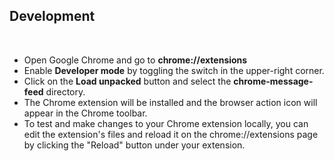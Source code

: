 ## Development

<br/>

- Open Google Chrome and go to **chrome://extensions**
- Enable **Developer mode** by toggling the switch in the upper-right corner.
- Click on the **Load unpacked** button and select the **chrome-message-feed** directory.
- The Chrome extension will be installed and the browser action icon will appear in the Chrome toolbar.
- To test and make changes to your Chrome extension locally, you can edit the extension's files and reload it on the chrome://extensions page by clicking the "Reload" button under your extension.
